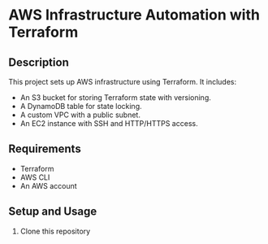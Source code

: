 # AWS Infrastructure Automation with Terraform

## Description
This project sets up AWS infrastructure using Terraform. It includes:
- An S3 bucket for storing Terraform state with versioning.
- A DynamoDB table for state locking.
- A custom VPC with a public subnet.
- An EC2 instance with SSH and HTTP/HTTPS access.

## Requirements
- Terraform
- AWS CLI
- An AWS account

## Setup and Usage
1. Clone this repository


